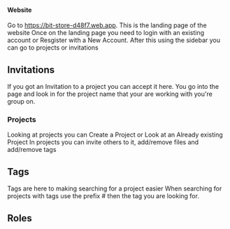 #### Website
Go to https://bit-store-d48f7.web.app. This is the landing page of the website
Once on the landing page you need to login with an existing account or Resgister with a New Account.
After this using the sidebar you can go to projects or invitations
## Invitations
If you got an Invitation to a project you can accept it here. 
You go into the page and look in for the project name that your are working with you're group on.
### Projects
Looking at projects you can Create a Project or Look at an Already existing Project
In projects you can invite others to it, add/remove files and add/remove tags
## Tags
Tags are here to making searching for a project easier
When searching for projects with tags use the prefix # then the tag you are looking for.
## Roles


